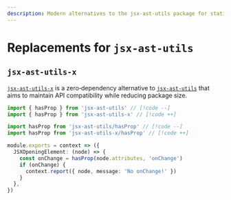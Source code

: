 ```yaml
---
description: Modern alternatives to the jsx-ast-utils package for statically analyzing JSX ASTs
---
```


# Replacements for `jsx-ast-utils`

## `jsx-ast-utils-x`

[`jsx-ast-utils-x`](https://github.com/eslinter/jsx-ast-utils-x) is a zero‑dependency alternative to [`jsx-ast-utils`](https://github.com/jsx-eslint/jsx-ast-utils) that aims to maintain API compatibility while reducing package size.

```ts
import { hasProp } from 'jsx-ast-utils' // [!code --]
import { hasProp } from 'jsx-ast-utils-x' // [!code ++]

import hasProp from 'jsx-ast-utils/hasProp' // [!code --]
import hasProp from 'jsx-ast-utils-x/hasProp' // [!code ++]

module.exports = context => ({
  JSXOpeningElement: (node) => {
    const onChange = hasProp(node.attributes, 'onChange')
    if (onChange) {
      context.report({ node, message: 'No onChange!' })
    }
  },
})
```
